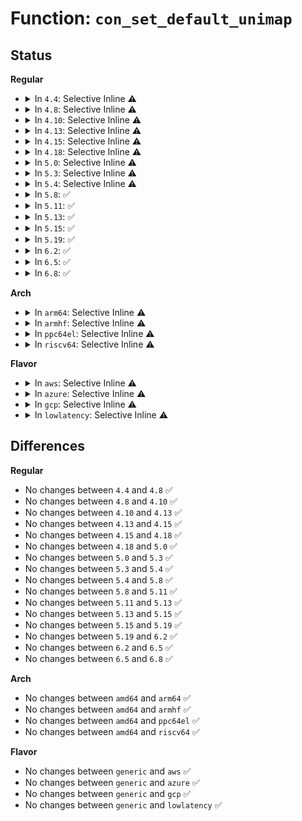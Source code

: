 # Function: <code>con_set_default_unimap</code>

## Status
<b>Regular</b>
<ul>
<li>
<details>
<summary>In <code>4.4</code>: Selective Inline ⚠️</summary>

```c
int con_set_default_unimap(struct vc_data *vc);
```

**Collision:** Unique Global

**Inline:** Selective

**Transformation:** False

**Instances:**

```
In drivers/tty/vt/consolemap.c (ffffffff814f6840)
Location: drivers/tty/vt/consolemap.c:658
Inline: True
Direct callers:
  - drivers/video/console/vgacon.c:vgacon_init
  - drivers/video/console/vgacon.c:vgacon_deinit
  - drivers/video/console/fbcon.c:fbcon_set_disp
  - drivers/video/console/fbcon.c:fbcon_init
  - drivers/tty/vt/consolemap.c:console_map_init
```
**Symbols:**

```
ffffffff814f6840-ffffffff814f69b8: con_set_default_unimap (STB_GLOBAL)
```
</details>
</li>
<li>
<details>
<summary>In <code>4.8</code>: Selective Inline ⚠️</summary>

```c
int con_set_default_unimap(struct vc_data *vc);
```

**Collision:** Unique Global

**Inline:** Selective

**Transformation:** False

**Instances:**

```
In drivers/tty/vt/consolemap.c (ffffffff815473b0)
Location: drivers/tty/vt/consolemap.c:657
Inline: True
Direct callers:
  - drivers/video/console/vgacon.c:vgacon_deinit
  - drivers/video/console/vgacon.c:vgacon_init
  - drivers/video/console/fbcon.c:fbcon_set_disp
  - drivers/video/console/fbcon.c:fbcon_init
  - drivers/tty/vt/consolemap.c:console_map_init
```
**Symbols:**

```
ffffffff815473b0-ffffffff8154752a: con_set_default_unimap (STB_GLOBAL)
```
</details>
</li>
<li>
<details>
<summary>In <code>4.10</code>: Selective Inline ⚠️</summary>

```c
int con_set_default_unimap(struct vc_data *vc);
```

**Collision:** Unique Global

**Inline:** Selective

**Transformation:** False

**Instances:**

```
In drivers/tty/vt/consolemap.c (ffffffff81573b50)
Location: drivers/tty/vt/consolemap.c:679
Inline: True
Direct callers:
  - drivers/video/console/vgacon.c:vgacon_deinit
  - drivers/video/console/vgacon.c:vgacon_init
  - drivers/video/console/fbcon.c:fbcon_set_disp
  - drivers/video/console/fbcon.c:fbcon_init
  - drivers/tty/vt/consolemap.c:console_map_init
```
**Symbols:**

```
ffffffff81573b50-ffffffff81573cca: con_set_default_unimap (STB_GLOBAL)
```
</details>
</li>
<li>
<details>
<summary>In <code>4.13</code>: Selective Inline ⚠️</summary>

```c
int con_set_default_unimap(struct vc_data *vc);
```

**Collision:** Unique Global

**Inline:** Selective

**Transformation:** False

**Instances:**

```
In drivers/tty/vt/consolemap.c (ffffffff81587b30)
Location: drivers/tty/vt/consolemap.c:657
Inline: True
Direct callers:
  - drivers/video/console/vgacon.c:vgacon_deinit
  - drivers/video/console/vgacon.c:vgacon_init
  - drivers/video/console/fbcon.c:fbcon_set_disp
  - drivers/video/console/fbcon.c:fbcon_init
  - drivers/tty/vt/consolemap.c:console_map_init
```
**Symbols:**

```
ffffffff81587b30-ffffffff81587ca7: con_set_default_unimap (STB_GLOBAL)
```
</details>
</li>
<li>
<details>
<summary>In <code>4.15</code>: Selective Inline ⚠️</summary>

```c
int con_set_default_unimap(struct vc_data *vc);
```

**Collision:** Unique Global

**Inline:** Selective

**Transformation:** False

**Instances:**

```
In drivers/tty/vt/consolemap.c (ffffffff815ec630)
Location: drivers/tty/vt/consolemap.c:658
Inline: True
Direct callers:
  - drivers/video/console/vgacon.c:vgacon_deinit
  - drivers/video/console/vgacon.c:vgacon_init
  - drivers/video/fbdev/core/fbcon.c:fbcon_set_disp
  - drivers/video/fbdev/core/fbcon.c:fbcon_init
  - drivers/tty/vt/consolemap.c:console_map_init
```
**Symbols:**

```
ffffffff815ec630-ffffffff815ec7a7: con_set_default_unimap (STB_GLOBAL)
```
</details>
</li>
<li>
<details>
<summary>In <code>4.18</code>: Selective Inline ⚠️</summary>

```c
int con_set_default_unimap(struct vc_data *vc);
```

**Collision:** Unique Global

**Inline:** Selective

**Transformation:** False

**Instances:**

```
In drivers/tty/vt/consolemap.c (ffffffff816258a0)
Location: drivers/tty/vt/consolemap.c:659
Inline: True
Direct callers:
  - drivers/video/console/vgacon.c:vgacon_deinit
  - drivers/video/console/vgacon.c:vgacon_init
  - drivers/video/fbdev/core/fbcon.c:fbcon_set_disp
  - drivers/video/fbdev/core/fbcon.c:fbcon_init
  - drivers/tty/vt/consolemap.c:console_map_init
```
**Symbols:**

```
ffffffff816258a0-ffffffff81625a15: con_set_default_unimap (STB_GLOBAL)
```
</details>
</li>
<li>
<details>
<summary>In <code>5.0</code>: Selective Inline ⚠️</summary>

```c
int con_set_default_unimap(struct vc_data *vc);
```

**Collision:** Unique Global

**Inline:** Selective

**Transformation:** False

**Instances:**

```
In drivers/tty/vt/consolemap.c (ffffffff81642d90)
Location: drivers/tty/vt/consolemap.c:659
Inline: True
Direct callers:
  - drivers/video/console/vgacon.c:vgacon_deinit
  - drivers/video/console/vgacon.c:vgacon_init
  - drivers/video/fbdev/core/fbcon.c:fbcon_set_disp
  - drivers/video/fbdev/core/fbcon.c:fbcon_init
  - drivers/tty/vt/consolemap.c:console_map_init
```
**Symbols:**

```
ffffffff81642d90-ffffffff81642f05: con_set_default_unimap (STB_GLOBAL)
```
</details>
</li>
<li>
<details>
<summary>In <code>5.3</code>: Selective Inline ⚠️</summary>

```c
int con_set_default_unimap(struct vc_data *vc);
```

**Collision:** Unique Global

**Inline:** Selective

**Transformation:** False

**Instances:**

```
In drivers/tty/vt/consolemap.c (ffffffff81677320)
Location: drivers/tty/vt/consolemap.c:659
Inline: True
Direct callers:
  - drivers/video/console/vgacon.c:vgacon_deinit
  - drivers/video/console/vgacon.c:vgacon_init
  - drivers/video/fbdev/core/fbcon.c:fbcon_set_disp
  - drivers/video/fbdev/core/fbcon.c:fbcon_init
  - drivers/tty/vt/consolemap.c:console_map_init
```
**Symbols:**

```
ffffffff81677320-ffffffff8167748f: con_set_default_unimap (STB_GLOBAL)
```
</details>
</li>
<li>
<details>
<summary>In <code>5.4</code>: Selective Inline ⚠️</summary>

```c
int con_set_default_unimap(struct vc_data *vc);
```

**Collision:** Unique Global

**Inline:** Selective

**Transformation:** False

**Instances:**

```
In drivers/tty/vt/consolemap.c (ffffffff81699ab0)
Location: drivers/tty/vt/consolemap.c:659
Inline: True
Direct callers:
  - drivers/video/console/vgacon.c:vgacon_deinit
  - drivers/video/console/vgacon.c:vgacon_init
  - drivers/video/fbdev/core/fbcon.c:fbcon_set_disp
  - drivers/video/fbdev/core/fbcon.c:fbcon_init
  - drivers/tty/vt/consolemap.c:console_map_init
```
**Symbols:**

```
ffffffff81699ab0-ffffffff81699c1f: con_set_default_unimap (STB_GLOBAL)
```
</details>
</li>
<li>
<details>
<summary>In <code>5.8</code>: ✅</summary>

```c
int con_set_default_unimap(struct vc_data *vc);
```

**Collision:** Unique Global

**Inline:** No

**Transformation:** False

**Instances:**

```
In drivers/tty/vt/consolemap.c (ffffffff8174be80)
Location: drivers/tty/vt/consolemap.c:659
Inline: False
Direct callers:
  - drivers/video/console/vgacon.c:vgacon_deinit
  - drivers/video/console/vgacon.c:vgacon_init
  - drivers/video/fbdev/core/fbcon.c:fbcon_set_disp
  - drivers/video/fbdev/core/fbcon.c:fbcon_init
  - drivers/tty/vt/consolemap.c:console_map_init
  - drivers/tty/vt/vt.c:vc_allocate
```
**Symbols:**

```
ffffffff8174be80-ffffffff8174bfe0: con_set_default_unimap (STB_GLOBAL)
```
</details>
</li>
<li>
<details>
<summary>In <code>5.11</code>: ✅</summary>

```c
int con_set_default_unimap(struct vc_data *vc);
```

**Collision:** Unique Global

**Inline:** No

**Transformation:** False

**Instances:**

```
In drivers/tty/vt/consolemap.c (ffffffff81767590)
Location: drivers/tty/vt/consolemap.c:659
Inline: False
Direct callers:
  - drivers/video/console/vgacon.c:vgacon_deinit
  - drivers/video/console/vgacon.c:vgacon_init
  - drivers/video/fbdev/core/fbcon.c:fbcon_set_disp
  - drivers/video/fbdev/core/fbcon.c:fbcon_init
  - drivers/tty/vt/consolemap.c:console_map_init
  - drivers/tty/vt/vt.c:vc_allocate
```
**Symbols:**

```
ffffffff81767590-ffffffff817676f0: con_set_default_unimap (STB_GLOBAL)
```
</details>
</li>
<li>
<details>
<summary>In <code>5.13</code>: ✅</summary>

```c
int con_set_default_unimap(struct vc_data *vc);
```

**Collision:** Unique Global

**Inline:** No

**Transformation:** False

**Instances:**

```
In drivers/tty/vt/consolemap.c (ffffffff8174b1d0)
Location: drivers/tty/vt/consolemap.c:659
Inline: False
Direct callers:
  - drivers/video/console/vgacon.c:vgacon_deinit
  - drivers/video/console/vgacon.c:vgacon_init
  - drivers/video/fbdev/core/fbcon.c:fbcon_set_disp
  - drivers/video/fbdev/core/fbcon.c:fbcon_init
  - drivers/tty/vt/consolemap.c:console_map_init
  - drivers/tty/vt/vt.c:vc_allocate
```
**Symbols:**

```
ffffffff8174b1d0-ffffffff8174b330: con_set_default_unimap (STB_GLOBAL)
```
</details>
</li>
<li>
<details>
<summary>In <code>5.15</code>: ✅</summary>

```c
int con_set_default_unimap(struct vc_data *vc);
```

**Collision:** Unique Global

**Inline:** No

**Transformation:** False

**Instances:**

```
In drivers/tty/vt/consolemap.c (ffffffff817ccc90)
Location: drivers/tty/vt/consolemap.c:659
Inline: False
Direct callers:
  - drivers/video/console/vgacon.c:vgacon_deinit
  - drivers/video/console/vgacon.c:vgacon_init
  - drivers/video/fbdev/core/fbcon.c:fbcon_set_disp
  - drivers/video/fbdev/core/fbcon.c:fbcon_init
  - drivers/tty/vt/consolemap.c:console_map_init
```
**Symbols:**

```
ffffffff817ccc90-ffffffff817ccdf0: con_set_default_unimap (STB_GLOBAL)
```
</details>
</li>
<li>
<details>
<summary>In <code>5.19</code>: ✅</summary>

```c
int con_set_default_unimap(struct vc_data *vc);
```

**Collision:** Unique Global

**Inline:** No

**Transformation:** False

**Instances:**

```
In drivers/tty/vt/consolemap.c (ffffffff8190a750)
Location: drivers/tty/vt/consolemap.c:659
Inline: False
Direct callers:
  - drivers/video/console/vgacon.c:vgacon_deinit
  - drivers/video/console/vgacon.c:vgacon_init
  - drivers/video/fbdev/core/fbcon.c:fbcon_set_disp
  - drivers/video/fbdev/core/fbcon.c:fbcon_init
  - drivers/tty/vt/consolemap.c:console_map_init
  - drivers/tty/vt/vt.c:vc_allocate
```
**Symbols:**

```
ffffffff8190a750-ffffffff8190a8af: con_set_default_unimap (STB_GLOBAL)
```
</details>
</li>
<li>
<details>
<summary>In <code>6.2</code>: ✅</summary>

```c
int con_set_default_unimap(struct vc_data *vc);
```

**Collision:** Unique Global

**Inline:** No

**Transformation:** False

**Instances:**

```
In drivers/tty/vt/consolemap.c (ffffffff81a64e70)
Location: drivers/tty/vt/consolemap.c:706
Inline: False
Direct callers:
  - drivers/video/console/vgacon.c:vgacon_deinit
  - drivers/video/console/vgacon.c:vgacon_init
  - drivers/video/fbdev/core/fbcon.c:fbcon_set_disp
  - drivers/video/fbdev/core/fbcon.c:fbcon_init
  - drivers/tty/vt/consolemap.c:console_map_init
  - drivers/tty/vt/vt.c:vc_allocate
```
**Symbols:**

```
ffffffff81a64e70-ffffffff81a6505c: con_set_default_unimap (STB_GLOBAL)
```
</details>
</li>
<li>
<details>
<summary>In <code>6.5</code>: ✅</summary>

```c
int con_set_default_unimap(struct vc_data *vc);
```

**Collision:** Unique Global

**Inline:** No

**Transformation:** False

**Instances:**

```
In drivers/tty/vt/consolemap.c (ffffffff81aaf520)
Location: drivers/tty/vt/consolemap.c:706
Inline: False
Direct callers:
  - drivers/video/console/vgacon.c:vgacon_deinit
  - drivers/video/console/vgacon.c:vgacon_init
  - drivers/video/fbdev/core/fbcon.c:fbcon_set_disp
  - drivers/video/fbdev/core/fbcon.c:fbcon_init
  - drivers/tty/vt/consolemap.c:console_map_init
  - drivers/tty/vt/vt.c:vc_allocate
```
**Symbols:**

```
ffffffff81aaf520-ffffffff81aaf70c: con_set_default_unimap (STB_GLOBAL)
```
</details>
</li>
<li>
<details>
<summary>In <code>6.8</code>: ✅</summary>

```c
int con_set_default_unimap(struct vc_data *vc);
```

**Collision:** Unique Global

**Inline:** No

**Transformation:** False

**Instances:**

```
In drivers/tty/vt/consolemap.c (ffffffff81b02240)
Location: drivers/tty/vt/consolemap.c:706
Inline: False
Direct callers:
  - drivers/video/console/vgacon.c:vgacon_deinit
  - drivers/video/console/vgacon.c:vgacon_init
  - drivers/video/fbdev/core/fbcon.c:fbcon_set_disp
  - drivers/video/fbdev/core/fbcon.c:fbcon_init
  - drivers/tty/vt/consolemap.c:console_map_init
  - drivers/tty/vt/vt.c:vc_allocate
```
**Symbols:**

```
ffffffff81b02240-ffffffff81b023b4: con_set_default_unimap (STB_GLOBAL)
```
</details>
</li>
</ul>
<b>Arch</b>
<ul>
<li>
<details>
<summary>In <code>arm64</code>: Selective Inline ⚠️</summary>

```c
int con_set_default_unimap(struct vc_data *vc);
```

**Collision:** Unique Global

**Inline:** Selective

**Transformation:** False

**Instances:**

```
In drivers/tty/vt/consolemap.c (ffff800010870a40)
Location: drivers/tty/vt/consolemap.c:659
Inline: True
Direct callers:
  - drivers/video/fbdev/core/fbcon.c:fbcon_set_disp
  - drivers/video/fbdev/core/fbcon.c:fbcon_init
  - drivers/tty/vt/vt_ioctl.c:vt_ioctl
  - drivers/tty/vt/consolemap.c:console_map_init
```
**Symbols:**

```
ffff800010870a40-ffff800010870bf4: con_set_default_unimap (STB_GLOBAL)
```
</details>
</li>
<li>
<details>
<summary>In <code>armhf</code>: Selective Inline ⚠️</summary>

```c
int con_set_default_unimap(struct vc_data *vc);
```

**Collision:** Unique Global

**Inline:** Selective

**Transformation:** False

**Instances:**

```
In drivers/tty/vt/consolemap.c (c0973c2c)
Location: drivers/tty/vt/consolemap.c:659
Inline: True
Direct callers:
  - drivers/video/fbdev/core/fbcon.c:fbcon_set_disp
  - drivers/video/fbdev/core/fbcon.c:fbcon_init
  - drivers/tty/vt/vt_ioctl.c:vt_ioctl
  - drivers/tty/vt/consolemap.c:console_map_init
```
**Symbols:**

```
c0973c2c-c0973dc4: con_set_default_unimap (STB_GLOBAL)
```
</details>
</li>
<li>
<details>
<summary>In <code>ppc64el</code>: Selective Inline ⚠️</summary>

```c
int con_set_default_unimap(struct vc_data *vc);
```

**Collision:** Unique Global

**Inline:** Selective

**Transformation:** False

**Instances:**

```
In drivers/tty/vt/consolemap.c (c000000000910ae0)
Location: drivers/tty/vt/consolemap.c:659
Inline: True
Direct callers:
  - drivers/video/console/vgacon.c:vgacon_deinit
  - drivers/video/console/vgacon.c:vgacon_deinit
  - drivers/video/console/vgacon.c:vgacon_init
  - drivers/video/fbdev/core/fbcon.c:fbcon_set_disp
  - drivers/video/fbdev/core/fbcon.c:fbcon_init
  - drivers/tty/vt/consolemap.c:console_map_init
```
**Symbols:**

```
c000000000910ae0-c000000000910d24: con_set_default_unimap (STB_GLOBAL)
```
</details>
</li>
<li>
<details>
<summary>In <code>riscv64</code>: Selective Inline ⚠️</summary>

```c
int con_set_default_unimap(struct vc_data *vc);
```

**Collision:** Unique Global

**Inline:** Selective

**Transformation:** False

**Instances:**

```
In drivers/tty/vt/consolemap.c (ffffffe000542c8c)
Location: drivers/tty/vt/consolemap.c:659
Inline: True
Direct callers:
  - drivers/video/console/vgacon.c:vgacon_deinit
  - drivers/video/console/vgacon.c:vgacon_init
  - drivers/video/fbdev/core/fbcon.c:fbcon_set_disp
  - drivers/video/fbdev/core/fbcon.c:fbcon_init
  - drivers/tty/vt/consolemap.c:console_map_init
```
**Symbols:**

```
ffffffe000542c8c-ffffffe000542dea: con_set_default_unimap (STB_GLOBAL)
```
</details>
</li>
</ul>
<b>Flavor</b>
<ul>
<li>
<details>
<summary>In <code>aws</code>: Selective Inline ⚠️</summary>

```c
int con_set_default_unimap(struct vc_data *vc);
```

**Collision:** Unique Global

**Inline:** Selective

**Transformation:** False

**Instances:**

```
In drivers/tty/vt/consolemap.c (ffffffff8165f510)
Location: drivers/tty/vt/consolemap.c:659
Inline: True
Direct callers:
  - drivers/video/console/vgacon.c:vgacon_deinit
  - drivers/video/console/vgacon.c:vgacon_init
  - drivers/video/fbdev/core/fbcon.c:fbcon_set_disp
  - drivers/video/fbdev/core/fbcon.c:fbcon_init
  - drivers/tty/vt/consolemap.c:console_map_init
```
**Symbols:**

```
ffffffff8165f510-ffffffff8165f67f: con_set_default_unimap (STB_GLOBAL)
```
</details>
</li>
<li>
<details>
<summary>In <code>azure</code>: Selective Inline ⚠️</summary>

```c
int con_set_default_unimap(struct vc_data *vc);
```

**Collision:** Unique Global

**Inline:** Selective

**Transformation:** False

**Instances:**

```
In drivers/tty/vt/consolemap.c (ffffffff8163f890)
Location: drivers/tty/vt/consolemap.c:659
Inline: True
Direct callers:
  - drivers/video/console/vgacon.c:vgacon_deinit
  - drivers/video/console/vgacon.c:vgacon_init
  - drivers/video/fbdev/core/fbcon.c:fbcon_set_disp
  - drivers/video/fbdev/core/fbcon.c:fbcon_init
  - drivers/tty/vt/consolemap.c:console_map_init
```
**Symbols:**

```
ffffffff8163f890-ffffffff8163f9ff: con_set_default_unimap (STB_GLOBAL)
```
</details>
</li>
<li>
<details>
<summary>In <code>gcp</code>: Selective Inline ⚠️</summary>

```c
int con_set_default_unimap(struct vc_data *vc);
```

**Collision:** Unique Global

**Inline:** Selective

**Transformation:** False

**Instances:**

```
In drivers/tty/vt/consolemap.c (ffffffff8168d8f0)
Location: drivers/tty/vt/consolemap.c:659
Inline: True
Direct callers:
  - drivers/video/console/vgacon.c:vgacon_deinit
  - drivers/video/console/vgacon.c:vgacon_init
  - drivers/video/fbdev/core/fbcon.c:fbcon_set_disp
  - drivers/video/fbdev/core/fbcon.c:fbcon_init
  - drivers/tty/vt/consolemap.c:console_map_init
```
**Symbols:**

```
ffffffff8168d8f0-ffffffff8168da5f: con_set_default_unimap (STB_GLOBAL)
```
</details>
</li>
<li>
<details>
<summary>In <code>lowlatency</code>: Selective Inline ⚠️</summary>

```c
int con_set_default_unimap(struct vc_data *vc);
```

**Collision:** Unique Global

**Inline:** Selective

**Transformation:** False

**Instances:**

```
In drivers/tty/vt/consolemap.c (ffffffff816a7ef0)
Location: drivers/tty/vt/consolemap.c:659
Inline: True
Direct callers:
  - drivers/video/console/vgacon.c:vgacon_deinit
  - drivers/video/console/vgacon.c:vgacon_init
  - drivers/video/fbdev/core/fbcon.c:fbcon_set_disp
  - drivers/video/fbdev/core/fbcon.c:fbcon_init
  - drivers/tty/vt/consolemap.c:console_map_init
```
**Symbols:**

```
ffffffff816a7ef0-ffffffff816a805f: con_set_default_unimap (STB_GLOBAL)
```
</details>
</li>
</ul>

## Differences
<b>Regular</b>
<ul>
<li>
No changes between <code>4.4</code> and <code>4.8</code> ✅
</li>
<li>
No changes between <code>4.8</code> and <code>4.10</code> ✅
</li>
<li>
No changes between <code>4.10</code> and <code>4.13</code> ✅
</li>
<li>
No changes between <code>4.13</code> and <code>4.15</code> ✅
</li>
<li>
No changes between <code>4.15</code> and <code>4.18</code> ✅
</li>
<li>
No changes between <code>4.18</code> and <code>5.0</code> ✅
</li>
<li>
No changes between <code>5.0</code> and <code>5.3</code> ✅
</li>
<li>
No changes between <code>5.3</code> and <code>5.4</code> ✅
</li>
<li>
No changes between <code>5.4</code> and <code>5.8</code> ✅
</li>
<li>
No changes between <code>5.8</code> and <code>5.11</code> ✅
</li>
<li>
No changes between <code>5.11</code> and <code>5.13</code> ✅
</li>
<li>
No changes between <code>5.13</code> and <code>5.15</code> ✅
</li>
<li>
No changes between <code>5.15</code> and <code>5.19</code> ✅
</li>
<li>
No changes between <code>5.19</code> and <code>6.2</code> ✅
</li>
<li>
No changes between <code>6.2</code> and <code>6.5</code> ✅
</li>
<li>
No changes between <code>6.5</code> and <code>6.8</code> ✅
</li>
</ul>
<b>Arch</b>
<ul>
<li>
No changes between <code>amd64</code> and <code>arm64</code> ✅
</li>
<li>
No changes between <code>amd64</code> and <code>armhf</code> ✅
</li>
<li>
No changes between <code>amd64</code> and <code>ppc64el</code> ✅
</li>
<li>
No changes between <code>amd64</code> and <code>riscv64</code> ✅
</li>
</ul>
<b>Flavor</b>
<ul>
<li>
No changes between <code>generic</code> and <code>aws</code> ✅
</li>
<li>
No changes between <code>generic</code> and <code>azure</code> ✅
</li>
<li>
No changes between <code>generic</code> and <code>gcp</code> ✅
</li>
<li>
No changes between <code>generic</code> and <code>lowlatency</code> ✅
</li>
</ul>
